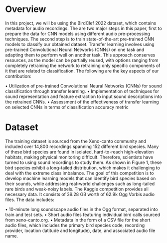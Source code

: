 # Overview

In this project, we will be using the BirdClef 2022 dataset, which contains metadata for audio recordings. The are two major steps in this paper, first to prepare the data for CNN models using different audio pre-processing techniques. The second step is to train state-of-the-art pre-trained CNN models to classify our obtained dataset. Transfer learning involves using pre-trained Convolutional Neural Networks (CNNs) on one task and adapting them to perform well on another task. This approach conserves resources, as the model can be partially reused, with options ranging from completely retraining the network to retraining only specific components of it that are related to classification. The following are the key aspects of our contribution:

• Utilization of pre-trained Convolutional Neural Networks (CNNs) for sound classification through transfer learning.
• Implementation of techniques for sound representation and feature extraction to input sound descriptions into the retrained CNNs.
• Assessment of the effectiveness of transfer learning on selected CNNs in terms of classification accuracy metric

# Dataset
The training dataset is sourced from the Xeno-canto community and included over 14,800 recordings spanning 152 different bird species. Many of these bird species are found in isolated, hard-to-reach high-elevation habitats, making physical monitoring difficult. Therefore, scientists have turned to using sound recordings to study them. As shown in Figure 1, these bird species exhibit a long-tailed distribution, which makes it challenging to deal with the extreme class imbalance. The goal of this competition is to develop machine learning models that can identify bird species based on their sounds, while addressing real-world challenges such as long-tailed rare birds and weak-noisy labels. The Kaggle competition provides all necessary data. It consists of 39.28 GB worth of 62.9k Ogg Vorbis audio files. The data includes:

• 10-minute long soundscape audio files in the Ogg format, separated into train and test sets.
• Short audio files featuring individual bird calls sourced from xeno-canto.org.
• Metadata in the form of a CSV file for the short audio files, which includes the primary bird species code, recording provider, location (latitude and longitude), date, and associated audio file name.


